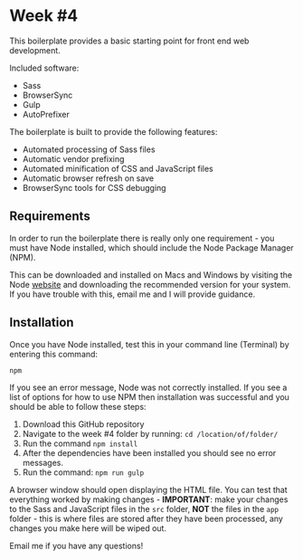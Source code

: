 # Week #4

This boilerplate provides a basic starting point for front end web development.

Included software:

* Sass
* BrowserSync
* Gulp
* AutoPrefixer

The boilerplate is built to provide the following features:

* Automated processing of Sass files
* Automatic vendor prefixing
* Automated minification of CSS and JavaScript files
* Automatic browser refresh on save
* BrowserSync tools for CSS debugging

## Requirements

In order to run the boilerplate there is really only one requirement - you must have Node installed, which should include the Node Package Manager (NPM).

This can be downloaded and installed on Macs and Windows by visiting the Node [website](https://nodejs.org/en/) and downloading the recommended version for your system. If you have trouble with this, email me and I will provide guidance.

## Installation

Once you have Node installed, test this in your command line (Terminal) by entering this command:

`npm`

If you see an error message, Node was not correctly installed. If you see a list of options for how to use NPM then installation was successful and you should be able to follow these steps:

1. Download this GitHub repository
2. Navigate to the week #4 folder by running: `cd /location/of/folder/`
3. Run the command `npm install`
4. After the dependencies have been installed you should see no error messages.
5. Run the command: `npm run gulp`

A browser window should open displaying the HTML file. You can test that everything worked by making changes - **IMPORTANT**: make your changes to the Sass and JavaScript files in the `src` folder, **NOT** the files in the `app` folder - this is where files are stored after they have been processed, any changes you make here will be wiped out.

Email me if you have any questions!
